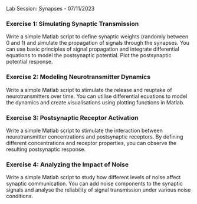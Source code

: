 
Lab Session: Synapses - 07/11/2023
### Exercise 1: Simulating Synaptic Transmission
Write a simple Matlab script to define synaptic weights (randomly between 0 and 1) and simulate the propagation of signals through the synapses. You can use basic principles of signal propagation and integrate differential equations to model the postsynaptic potential. Plot the postsynaptic potential response.
### Exercise 2: Modeling Neurotransmitter Dynamics
Write a simple Matlab script to stimulate the release and reuptake of neurotransmitters over time. You can utilise differential equations to model the dynamics and create visualisations using plotting functions in Matlab.
### Exercise 3: Postsynaptic Receptor Activation
Write a simple Matlab script to stimulate the interaction between neurotransmitter concentrations and postsynaptic receptors. By defining different concentrations and receptor properties, you can observe the resulting postsynaptic response.
### Exercise 4: Analyzing the Impact of Noise
Write a simple Matlab script to study how different levels of noise affect synaptic communication. You can add noise components to the synaptic signals and analyse the reliability of signal transmission under various noise conditions.

